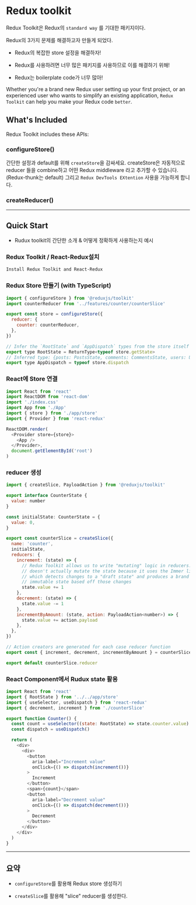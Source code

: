 # Redux toolkit

Redux Toolkit은 Redux의 ```standard way``` 를 기대한 패키지이다.

Redux의 3가지 문제를 해결하고자 만들게 되었다.

- Redux의 복잡한 store 설정을 해결하자!

- Redux를 사용하려면 너무 많은 패키지를 사용하므로 이를 해결하기 위해!

- Redux는 boilerplate code가 너무 많아!


Whether you're a brand new Redux user setting up your first project, or an experienced user who wants to simplify an existing application, ```Redux Toolkit``` can help you make your Redux code ```better```.


## What's Included

Redux Toolkit includes these APIs:

### configureStore()

간단한 설정과 default를 위해 ```createStore```을 감싸세요. createStore은 자동적으로 reducer 들을 combine하고 어떤 Redux middleware 라고 추가할 수 있습니다. (Redux-thunk는 default) 그리고 ```Redux DevTools EXtention``` 사용을 가능하게 합니다.

### createReducer()


***

## Quick Start

- Rudux toolkit의 간단한 소개 & 어떻게 정확하게 사용하는지 예시

### Redux Toolkit / React-Redux​ 설치  

```bash
Install Redux Toolkit and React-Redux​
```

### Redux Store 만들기 (with TypeScript)  

```javascript
import { configureStore } from '@reduxjs/toolkit'
import counterReducer from '../features/counter/counterSlice'

export const store = configureStore({  
  reducer: {
    counter: counterReducer,
  },
})

// Infer the `RootState` and `AppDispatch` types from the store itself
export type RootState = ReturnType<typeof store.getState>
// Inferred type: {posts: PostsState, comments: CommentsState, users: UsersState}
export type AppDispatch = typeof store.dispatch
```

### React에 Store 연결

```javascript
import React from 'react'
import ReactDOM from 'react-dom'
import './index.css'
import App from './App'
import { store } from './app/store'
import { Provider } from 'react-redux'

ReactDOM.render(
  <Provider store={store}>
    <App />
  </Provider>,
  document.getElementById('root')
)
```

### reducer 생성

```javascript
import { createSlice, PayloadAction } from '@reduxjs/toolkit'

export interface CounterState {
  value: number
}

const initialState: CounterState = {
  value: 0,
}

export const counterSlice = createSlice({
  name: 'counter',
  initialState,
  reducers: {
    increment: (state) => {
      // Redux Toolkit allows us to write "mutating" logic in reducers. It
      // doesn't actually mutate the state because it uses the Immer library,
      // which detects changes to a "draft state" and produces a brand new
      // immutable state based off those changes
      state.value += 1
    },
    decrement: (state) => {
      state.value -= 1
    },
    incrementByAmount: (state, action: PayloadAction<number>) => {
      state.value += action.payload
    },
  },
})

// Action creators are generated for each case reducer function
export const { increment, decrement, incrementByAmount } = counterSlice.actions

export default counterSlice.reducer
```

### React Component에서 Rudux state 활용

```javascript
import React from 'react'
import { RootState } from '../../app/store'
import { useSelector, useDispatch } from 'react-redux'
import { decrement, increment } from './counterSlice'

export function Counter() {
  const count = useSelector((state: RootState) => state.counter.value)
  const dispatch = useDispatch()

  return (
    <div>
      <div>
        <button
          aria-label="Increment value"
          onClick={() => dispatch(increment())}
        >
          Increment
        </button>
        <span>{count}</span>
        <button
          aria-label="Decrement value"
          onClick={() => dispatch(decrement())}
        >
          Decrement
        </button>
      </div>
    </div>
  )
}
```

***

## 요약

- ```configureStore```를 활용해 Redux store 생성하기

- ```createSlice```를 활용해 "slice" reducer를 생성한다.  
